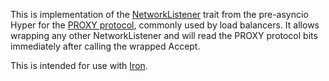 This is implementation of the [NetworkListener](https://docs.rs/hyper/0.10.13/hyper/net/trait.NetworkListener.html) trait from the pre-asyncio Hyper for the [PROXY protocol](https://www.haproxy.org/download/1.8/doc/proxy-protocol.txt), commonly used by load balancers. It allows wrapping any other NetworkListener and will read the PROXY protocol bits immediately after calling the wrapped Accept.

This is intended for use with [Iron](http://ironframework.io/).
